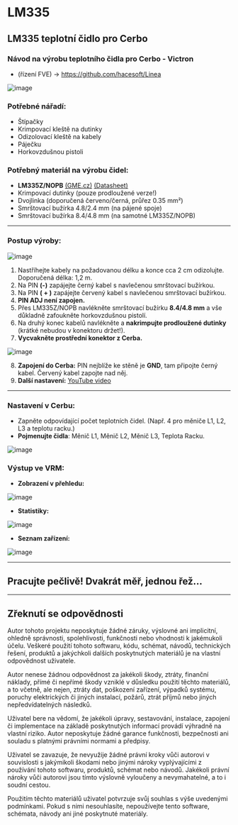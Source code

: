 # LM335
## LM335 teplotní čidlo pro Cerbo

### Návod na výrobu teplotního čidla pro Cerbo - Victron

- (řízení FVE) -> https://github.com/hacesoft/Linea

![image](https://github.com/user-attachments/assets/b0c7f3f4-096e-49ff-9f75-bd2c920f423f)

### Potřebné nářadí:
- Štípačky
- Krimpovací kleště na dutinky
- Odizolovací kleště na kabely
- Páječku
- Horkovzdušnou pistoli

### Potřebný materiál na výrobu čidel:
- **LM335Z/NOPB** [(GME.cz)](https://www.gme.cz/v/1490445/texas-instruments-lm335z-nopb-analogovy-teplotni-sensor) [(Datasheet)](https://img.gme.cz/files/eshop_data/eshop_data/4/530-003/dsh.530-003.1.pdf)
- Krimpovací dutinky (pouze prodloužené verze!)
- Dvojlinka (doporučená červeno/černá, průřez 0.35 mm²)
- Smrštovací bužírka 4.8/2.4 mm (na pájené spoje)
- Smrštovací bužírka 8.4/4.8 mm (na samotné LM335Z/NOPB)

---

### Postup výroby:

![image](https://github.com/user-attachments/assets/a6200894-769b-4986-8994-85f4339aef27)

1. Nastříhejte kabely na požadovanou délku a konce cca 2 cm odizolujte. Doporučená délka: 1,2 m.
2. Na PIN **(-)** zapájejte černý kabel s navlečenou smrštovací bužírkou.
3. Na PIN **( + )** zapájejte červený kabel s navlečenou smrštovací bužírkou.
4. **PIN ADJ není zapojen.**
5. Přes LM335Z/NOPB navlékněte smrštovací bužírku **8.4/4.8 mm** a vše důkladně zafoukněte horkovzdušnou pistolí.
6. Na druhý konec kabelů navlékněte a **nakrimpujte prodloužené dutinky** (krátké nebudou v konektoru držet!).
7. **Vycvakněte prostřední konektor z Cerba.**

![image](https://github.com/user-attachments/assets/20d74aaf-b144-4b10-9c09-34ec530adbc0)

8. **Zapojení do Cerba:** PIN nejblíže ke stěně je **GND**, tam připojte černý kabel. Červený kabel zapojte nad něj.
9. **Další nastavení:** [YouTube video](https://www.youtube.com/watch?v=RvLgENfeDKw&ab_channel=Holomint)

---

### Nastavení v Cerbu:
- Zapněte odpovídající počet teplotních čidel. (Např. 4 pro měniče L1, L2, L3 a teplotu racku.)
- **Pojmenujte čidla**: Měnič L1, Měnič L2, Měnič L3, Teplota Racku.

![image](https://github.com/user-attachments/assets/ba0930d4-3ba9-4dad-b5f6-389ead1f7267)

### Výstup ve VRM:
- **Zobrazení v přehledu:**

![image](https://github.com/user-attachments/assets/b34ad341-60ea-45ef-a76c-dbfd2c5d9b71)

- **Statistiky:**

![image](https://github.com/user-attachments/assets/7b769453-bb14-473c-ad2d-ceff55462c1c)

- **Seznam zařízení:**

![image](https://github.com/user-attachments/assets/a87c6dda-d599-4484-84d3-983186d410f6)

---

## Pracujte pečlivě! Dvakrát měř, jednou řež...

---

## Zřeknutí se odpovědnosti

Autor tohoto projektu neposkytuje žádné záruky, výslovné ani implicitní, ohledně správnosti, spolehlivosti, funkčnosti nebo vhodnosti k jakémukoli účelu. Veškeré použití tohoto softwaru, kódu, schémat, návodů, technických řešení, produktů a jakýchkoli dalších poskytnutých materiálů je na vlastní odpovědnost uživatele.

Autor nenese žádnou odpovědnost za jakékoli škody, ztráty, finanční náklady, přímé či nepřímé škody vzniklé v důsledku použití těchto materiálů, a to včetně, ale nejen, ztráty dat, poškození zařízení, výpadků systému, poruchy elektrických či jiných instalací, požárů, ztrát příjmů nebo jiných nepředvídatelných následků.

Uživatel bere na vědomí, že jakékoli úpravy, sestavování, instalace, zapojení či implementace na základě poskytnutých informací provádí výhradně na vlastní riziko. Autor neposkytuje žádné garance funkčnosti, bezpečnosti ani souladu s platnými právními normami a předpisy.

Uživatel se zavazuje, že nevyužije žádné právní kroky vůči autorovi v souvislosti s jakýmikoli škodami nebo jinými nároky vyplývajícími z používání tohoto softwaru, produktů, schémat nebo návodů. Jakékoli právní nároky vůči autorovi jsou tímto výslovně vyloučeny a nevymahatelné, a to i soudní cestou.

Použitím těchto materiálů uživatel potvrzuje svůj souhlas s výše uvedenými podmínkami. Pokud s nimi nesouhlasíte, nepoužívejte tento software, schémata, návody ani jiné poskytnuté materiály.

